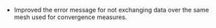 - Improved the error message for not exchanging data over the same mesh used for convergence measures.